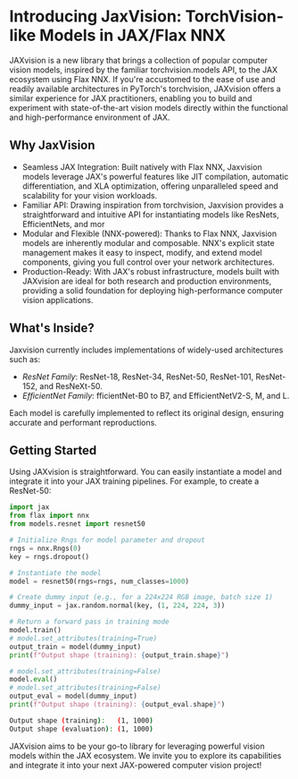# Introducing JaxVision: TorchVision-like Models in JAX/Flax NNX
JAXvision is a new library that brings a collection of popular computer vision models, inspired by the familiar torchvision.models API, to the JAX ecosystem using Flax NNX. If you're accustomed to the ease of use and readily available architectures in PyTorch's torchvision, JAXvision offers a similar experience for JAX practitioners, enabling you to build and experiment with state-of-the-art vision models directly within the functional and high-performance environment of JAX.

## Why JaxVision
- Seamless JAX Integration: Built natively with Flax NNX, Jaxvision models leverage JAX's powerful features like JIT compilation, automatic differentiation, and XLA optimization, offering unparalleled speed and scalability for your vision workloads.
- Familiar API: Drawing inspiration from torchvision, Jaxvision provides a straightforward and intuitive API for instantiating models like ResNets, EfficientNets, and mor
- Modular and Flexible (NNX-powered): Thanks to Flax NNX, Jaxvision models are inherently modular and composable. NNX's explicit state management makes it easy to inspect, modify, and extend model components, giving you full control over your network architectures.
- Production-Ready: With JAX's robust infrastructure, models built with JAXvision are ideal for both research and production environments, providing a solid foundation for deploying high-performance computer vision applications.
  
## What's Inside?
Jaxvision currently includes implementations of widely-used architectures such as:
- *ResNet Family*: ResNet-18, ResNet-34, ResNet-50, ResNet-101, ResNet-152, and ResNeXt-50.
- *EfficientNet Family*: fficientNet-B0 to B7, and EfficientNetV2-S, M, and L.

Each model is carefully implemented to reflect its original design, ensuring accurate and performant reproductions.

## Getting Started
Using JAXvision is straightforward. You can easily instantiate a model and integrate it into your JAX training pipelines. For example, to create a ResNet-50:

```python
import jax
from flax import nnx
from models.resnet import resnet50

# Initialize Rngs for model parameter and dropout
rngs = nnx.Rngs(0)
key = rngs.dropout()

# Instantiate the model
model = resnet50(rngs=rngs, num_classes=1000)

# Create dummy input (e.g., for a 224x224 RGB image, batch size 1)
dummy_input = jax.random.normal(key, (1, 224, 224, 3))

# Return a forward pass in training mode
model.train()
# model.set_attributes(training=True)
output_train = model(dummy_input)
print(f"Output shape (training): {output_train.shape}")

# model.set_attributes(training=False)
model.eval()
# model.set_attributes(training=False)
output_eval = model(dummy_input)
print(f"Output shape (training): {output_eval.shape}")
```
```bash
Output shape (training):   (1, 1000)
Output shape (evaluation): (1, 1000)
```

JAXvision aims to be your go-to library for leveraging powerful vision models within the JAX ecosystem. We invite you to explore its capabilities and integrate it into your next JAX-powered computer vision project!
